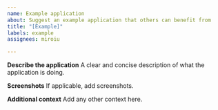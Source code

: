 ```yaml
---
name: Example application
about: Suggest an example application that others can benefit from
title: "[Example]"
labels: example
assignees: miroiu

---
```


**Describe the application**
A clear and concise description of what the application is doing.

**Screenshots**
If applicable, add screenshots.

**Additional context**
Add any other context here.
